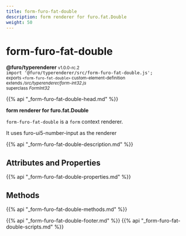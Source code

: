 ```yaml
---
title: form-furo-fat-double
description: form renderer for furo.fat.Double
weight: 50
---
```


# form-furo-fat-double
**@furo/typerenderer** <small>v1.0.0-rc.2</small>
<br>`import '@furo/typerenderer/src/form-furo-fat-double.js';`<small>
<br>exports `<form-furo-fat-double>` custom-element-definition
<br>extends */src/typerenderer/form-int32.js*
<br>superclass *FormInt32*</small>

{{% api "_form-furo-fat-double-head.md" %}}

**form renderer for furo.fat.Double**

`form-furo-fat-double` is a `form` context renderer.

It uses furo-ui5-number-input as the renderer

{{% api "_form-furo-fat-double-description.md" %}}


## Attributes and Properties
{{% api "_form-furo-fat-double-properties.md" %}}



## Methods
{{% api "_form-furo-fat-double-methods.md" %}}





{{% api "_form-furo-fat-double-footer.md" %}}
{{% api "_form-furo-fat-double-scripts.md" %}}
